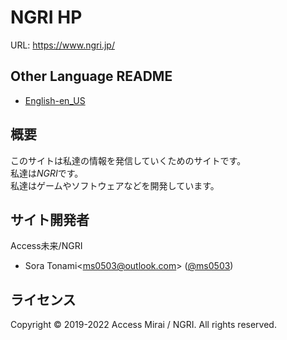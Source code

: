 # NGRI HP

URL: https://www.ngri.jp/

## Other Language README
- [English-en\_US](README.md)

## 概要
このサイトは私達の情報を発信していくためのサイトです。  
私達は*NGRI*です。  
私達はゲームやソフトウェアなどを開発しています。

## サイト開発者
Access未来/NGRI
- Sora Tonami&lt;ms0503@outlook.com&gt; ([@ms0503](https://github.com/ms0503/))

## ライセンス
Copyright &copy; 2019-2022 Access Mirai / NGRI. All rights reserved.

